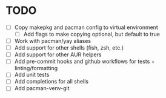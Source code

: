 # TODO
- [ ] Copy makepkg and pacman config to virtual environment
    - [ ] Add flags to make copying optional, but default to true
- [ ] Work with pacman/yay aliases
- [ ] Add support for other shells (fish, zsh, etc.)
- [ ] Add support for other AUR helpers
- [ ] Add pre-commit hooks and github workflows for tests + linting/formatting
- [ ] Add unit tests
- [ ] Add completions for all shells
- [ ] Add pacman-venv-git
